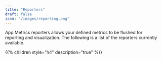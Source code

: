 ```yaml
---
title: "Reporters"
draft: false
icon: "/images/reporting.png"
---
```


App Metrics reporters allows your defined metrics to be flushed for reporting and visualization. The following is a list of the reporters currently available.

{{% children style="h4" description="true" %}}